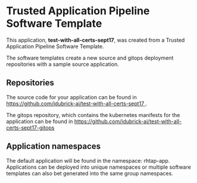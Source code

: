 # Trusted Application Pipeline Software Template

This application, **test-with-all-certs-sept17**, was created from a Trusted Application Pipeline Software Template.

The software templates create a new source and gitops deployment repositories with a sample source application. 

## Repositories

The source code for your application can be found in [https://github.com/jdubrick-ai/test-with-all-certs-sept17 ](https://github.com/jdubrick-ai/test-with-all-certs-sept17 ).
 
The gitops repository, which contains the kubernetes manifests for the application can be found in 
[https://github.com/jdubrick-ai/test-with-all-certs-sept17-gitops ](https://github.com/jdubrick-ai/test-with-all-certs-sept17-gitops ) 

## Application namespaces 

The default application will be found in the namespace: rhtap-app. Applications can be deployed into unique namespaces or multiple software templates can also bet generated into the same group namespaces.  
